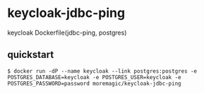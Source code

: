 # keycloak-jdbc-ping
keycloak Dockerfile(jdbc-ping, postgres)

## quickstart
```console
$ docker run -dP --name keycloak --link postgres:postgres -e POSTGRES_DATABASE=keycloak -e POSTGRES_USER=keycloak -e POSTGRES_PASSWORD=password moremagic/keycloak-jdbc-ping
```
